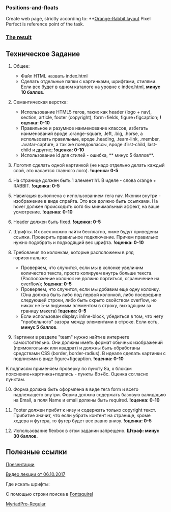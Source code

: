 ### Positions-and-floats

Create web page, strictly according to:
**[Orange-Rabbit layout](/layout/orange-rabbit.png)
Pixel Perfect is reference point of the task.

### [The result](https://yoshirolas.github.io/orange-rabbit/)

## Техническое Задание

1. Общее:
	 - Файл HTML назвать index.html
	 - Сделать отдельные папки с картинками, шрифтами, стилями. Если все будет в одном каталоге на уровне с index.html, **минус 10 баллов**.

2. Семантическая верстка:
	 - Использование HTML5 тегов, таких как header (logo + nav), section, article, footer (copyright), form+fields, figure+figcaption;
	 **!оценка: 0-10**
	 - Правильное и разумное наименование классов, избегать наименований вроде .orange-square, .left, .big, .horse, а использовать правильные, вроде .heading, .team-link, .member, .avatar-capture, а так же псевдоклассы, вроде :first-child, last-child и другие;
	 **!оценка: 0-10**
	 - Использование id для стилей - ошибка, ** минус 5 баллов**.

3. Логотип сделать одной картинкой (не надо отдельно делать каждый слой, это касается главного лого).
**!оценка: 0-5**

4. На странице должен быть 1 элемент h1. В иделе - слова orange + RABBIT.
**!оценка: 0-5**

5. Навигация выполнена с использованием тега nav. Иконки внутри - изображение в виде спрайта. Это все должно быть ссылками. На hover должен происходить хотя бы минимальный эффект, на ваше усмотрение.
**!оценка: 0-10**

6. Header должен быть fixed.
**!оценка: 0-5**

7. Шрифты. Их всех можно найти бесплатно, ниже будут приведены ссылки. Проверить правильное подключение. Причем правильно нужно подобрать и подходящий вес шрифта.
**!оценка: 0-10**

8. Требования по колонкам, которые расположены в ряд горизонтально:
	 - Проверяем, что случится, если мы в колонке увеличим количество текста, просто копируем внутрь больше текста. (Расположение колонок не должно портиться, ограничение на overflow);
	**!оценка: 0-5**
	 - Проверяем, что случится, если мы добавим еще одну колонку. (Она должна быть либо под первой колонкой, либо посередине следующей строки, либо быть скрыто свойством overflow, но никак не 5-м видимым элементом в строку, выходящим за границу макета)
	**!оценка: 0-5**
	 - Если использован display: inline-block, убедиться в том, что нету "пробельного" зазора между элементами в строке. Если есть, **минус 5 баллов**.
   
9. Картинки в разделе "team" нужно найти в интернете самостоятельно. Они должны иметь формат обычных изображений (прямокгольник или квадрат) и должны быть обработаны средствами CSS (border, border-radius). В идеале сделать картинки с подписями в виде figure+figcaption.
**!оценка: 0-10**

К подписям применяем проверку по пункту 8a, к блокам пояснение+картинка+подпись - пункты 8b+8c. Оценка согласно пунктам.

10. Форма должна быть оформлена в виде тега form и всего надлежащего внутри. Форма должна содержать базовую валидацию на Email, а поля Name и email должны быть required.
**!оценка: 0-10**

11. Footer должен прибит к низу и содержать только copyright текст. Прибитие значит, что если убрать контент на странице, кроме хедера и футера, то футер будет все равно внизу.
**!оценка: 0-5**

12. Использование flexbox в этом задании запрещено. **Штраф: минус 30 баллов.**

## Полезные ссылки

[Презентации](https://github.com/rolling-scopes/front-end-course/wiki/Position.-Floats.-Semantics.-CSS3)


[Видео лекции от 06.10.2017](https://youtu.be/gYYWe7vlEQk)

Где искать шрифты:

С помощью строки поиска в [Fontsquirel](https://www.fontsquirrel.com/)

[MyriadPro-Regular](http://www.fontpalace.com/font-download/MyriadPro-Regular/)
